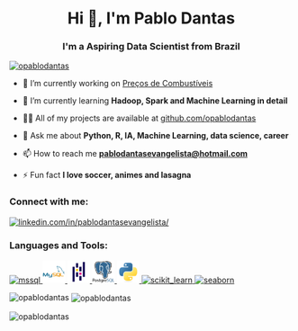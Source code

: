 <h1 align="center">Hi 👋, I'm Pablo Dantas</h1>
<h3 align="center">I'm a Aspiring Data Scientist from Brazil</h3>


<p align="left"> <a href="https://github.com/ryo-ma/github-profile-trophy"><img src="https://github-profile-trophy.vercel.app/?username=opablodantas" alt="opablodantas" /></a> </p>

- 🔭 I’m currently working on [Preços de Combustíveis](https://github.com/opablodantas/preco_combustiveis)

- 🌱 I’m currently learning **Hadoop, Spark and Machine Learning in detail**

- 👨‍💻 All of my projects are available at [github.com/opablodantas](github.com/opablodantas)

- 💬 Ask me about **Python, R, IA, Machine Learning, data science, career**

- 📫 How to reach me **pablodantasevangelista@hotmail.com**

- ⚡ Fun fact **I love soccer, animes and lasagna**

<h3 align="left">Connect with me:</h3>
<p align="left">
<a href="https://linkedin.com/in/linkedin.com/in/pablodantasevangelista/" target="blank"><img align="center" src="https://raw.githubusercontent.com/rahuldkjain/github-profile-readme-generator/master/src/images/icons/Social/linked-in-alt.svg" alt="linkedin.com/in/pablodantasevangelista/" height="30" width="40" /></a>
</p>

<h3 align="left">Languages and Tools:</h3>
<p align="left"> <a href="https://www.microsoft.com/en-us/sql-server" target="_blank" rel="noreferrer"> <img src="https://www.svgrepo.com/show/303229/microsoft-sql-server-logo.svg" alt="mssql" width="40" height="40"/> </a> <a href="https://www.mysql.com/" target="_blank" rel="noreferrer"> <img src="https://raw.githubusercontent.com/devicons/devicon/master/icons/mysql/mysql-original-wordmark.svg" alt="mysql" width="40" height="40"/> </a> <a href="https://pandas.pydata.org/" target="_blank" rel="noreferrer"> <img src="https://raw.githubusercontent.com/devicons/devicon/2ae2a900d2f041da66e950e4d48052658d850630/icons/pandas/pandas-original.svg" alt="pandas" width="40" height="40"/> </a> <a href="https://www.postgresql.org" target="_blank" rel="noreferrer"> <img src="https://raw.githubusercontent.com/devicons/devicon/master/icons/postgresql/postgresql-original-wordmark.svg" alt="postgresql" width="40" height="40"/> </a> <a href="https://www.python.org" target="_blank" rel="noreferrer"> <img src="https://raw.githubusercontent.com/devicons/devicon/master/icons/python/python-original.svg" alt="python" width="40" height="40"/> </a> <a href="https://scikit-learn.org/" target="_blank" rel="noreferrer"> <img src="https://upload.wikimedia.org/wikipedia/commons/0/05/Scikit_learn_logo_small.svg" alt="scikit_learn" width="40" height="40"/> </a> <a href="https://seaborn.pydata.org/" target="_blank" rel="noreferrer"> <img src="https://seaborn.pydata.org/_images/logo-mark-lightbg.svg" alt="seaborn" width="40" height="40"/> </a> </p>

<p><img align="left" src="https://github-readme-stats.vercel.app/api/top-langs?username=opablodantas&show_icons=true&locale=en&layout=compact" alt="opablodantas" /></p>

<p>&nbsp;<img align="center" src="https://github-readme-stats.vercel.app/api?username=opablodantas&show_icons=true&locale=en" alt="opablodantas" /></p>

<p><img align="center" src="https://github-readme-streak-stats.herokuapp.com/?user=opablodantas&" alt="opablodantas" /></p>

